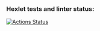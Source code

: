 ### Hexlet tests and linter status:
[![Actions Status](https://github.com/Dend3lion/frontend-project-12/workflows/hexlet-check/badge.svg)](https://github.com/Dend3lion/frontend-project-12/actions)